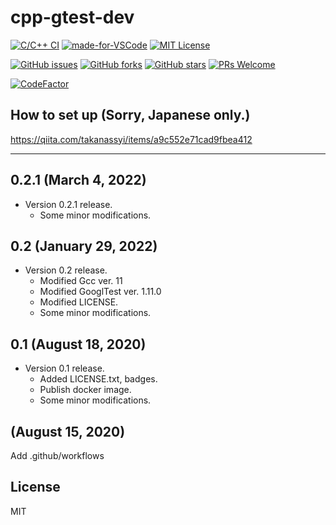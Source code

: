# cpp-gtest-dev

[![C/C++ CI](https://github.com/takanassyi/cpp-gtest-dev/workflows/C/C++%20CI/badge.svg)](https://github.com/takanassyi/cpp-gtest-dev/actions)
[![made-for-VSCode](https://img.shields.io/badge/Made%20for-VSCode-1f425f.svg)](https://code.visualstudio.com/)
[![MIT License](http://img.shields.io/badge/license-MIT-blue.svg?style=flat)](LICENSE)

[![GitHub issues](https://img.shields.io/github/issues/takanassyi/cpp-gtest-dev.svg)](https://github.com/takanassyi/cpp-gtest-dev/issues)
[![GitHub forks](https://img.shields.io/github/forks/takanassyi/cpp-gtest-dev.svg)](https://github.com/takanassyi/cpp-gtest-dev/network)
[![GitHub stars](https://img.shields.io/github/stars/takanassyi/cpp-gtest-dev.svg)](https://github.com/takanassyi/cpp-gtest-dev/stargazers)
[![PRs Welcome](https://img.shields.io/badge/PRs-welcome-brightgreen.svg)](https://github.com/takanassyi/cpp-gtest-dev/pulls)

[![CodeFactor](https://www.codefactor.io/repository/github/takanassyi/cpp-gtest-dev/badge)](https://www.codefactor.io/repository/github/takanassyi/cpp-gtest-dev)


## How to set up (Sorry, Japanese only.)

https://qiita.com/takanassyi/items/a9c552e71cad9fbea412

---
## 0.2.1 (March 4, 2022)
- Version 0.2.1 release.
  - Some minor modifications.

  
## 0.2 (January 29, 2022)
- Version 0.2 release.
  - Modified Gcc ver. 11
  - Modified GooglTest ver. 1.11.0
  - Modified LICENSE.
  - Some minor modifications.


## 0.1 (August 18, 2020)
- Version 0.1 release.
  - Added LICENSE.txt, badges.
  - Publish docker image.
  - Some minor modifications.
  
## (August 15, 2020)

Add .github/workflows


## License
MIT

